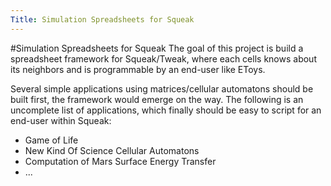 ```yaml
---
Title: Simulation Spreadsheets for Squeak
---
```

#Simulation Spreadsheets for Squeak
The goal of this project is build a spreadsheet framework for Squeak/Tweak,
where each cells knows about its neighbors and is programmable by an end-user like EToys.

Several simple applications using matrices/cellular automatons should be built first, 
the framework would emerge on the way.
The following is an uncomplete list of applications, which finally should be easy to script for an end-user within Squeak:

-  Game of Life
-  New Kind Of Science Cellular Automatons
-  Computation of Mars Surface Energy Transfer
-  ...
